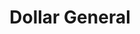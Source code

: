 ---
title: "Dollar General"
url: /bryson-city/dollar-general-hughes-branch-road/
shop: variety store
---